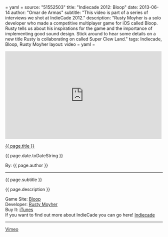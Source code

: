 = yaml =
source: "51552503"
title: "Indiecade 2012: Bloop"
date: 2013-06-14
author: "Omar de Armas"
subtitle: "This video is part of a series of interviews we shot at IndieCade 2012."
description: "Rusty Moyher is a solo developer who made a competitive multiplayer game for iOS called Bloop. Rusty tells us about his inspirations for the game and the importance of implementing good sound design. Stick around to hear some details on a new title Rusty is collaborating on called Super Clew Land."
tags: Indiecade, Bloop, Rusty Moyher
layout: video
= yaml =

<div class="vid_container">
  <iframe src="http://player.vimeo.com/video/{{ page.source }}" width="500" height="281" frameborder="0" webkitAllowFullScreen mozallowfullscreen allowFullScreen></iframe>
</div>

<a href="{{ page.url }}" class='postTitleLink'><p class='postTitle'>{{ page.title }}</p></a>
<p class='postPublished'>{{ page.date.toDateString }}</p>
<p class='postAuthor'>By: {{ page.author }}</p>
<hr>
<p class='podcastSummary'>{{ page.subtitle }}</p>

<p class='podcastSummary'>{{ page.description }}</p>

Game Site: [Bloop](http://www.rustymoyher.com/bloop/)  
Developer: [Rusty Moyher](http://www.rustymoyher.com)  
Buy It: [iTunes](itunes.apple.com/us/app/bloop-for-ipad/id517320341?ls=1&mt=8)  
If you want to find out more about IndieCade you can go here! [Indiecade](http://www.indiecade.com)
- - -
[Vimeo](www.vimeo.com/indestructibleart)